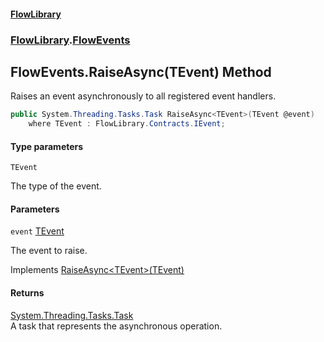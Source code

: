 #### [FlowLibrary](FlowLibrary.md 'FlowLibrary')
### [FlowLibrary](FlowLibrary.md 'FlowLibrary').[FlowEvents](FlowEvents.md 'FlowLibrary.FlowEvents')

## FlowEvents.RaiseAsync<TEvent>(TEvent) Method

Raises an event asynchronously to all registered event handlers.

```csharp
public System.Threading.Tasks.Task RaiseAsync<TEvent>(TEvent @event)
    where TEvent : FlowLibrary.Contracts.IEvent;
```
#### Type parameters

<a name='FlowLibrary.FlowEvents.RaiseAsync_TEvent_(TEvent).TEvent'></a>

`TEvent`

The type of the event.
#### Parameters

<a name='FlowLibrary.FlowEvents.RaiseAsync_TEvent_(TEvent).event'></a>

`event` [TEvent](FlowEvents.RaiseAsync.Eudpd8V1DuP67LyJLgruuQ.md#FlowLibrary.FlowEvents.RaiseAsync_TEvent_(TEvent).TEvent 'FlowLibrary.FlowEvents.RaiseAsync<TEvent>(TEvent).TEvent')

The event to raise.

Implements [RaiseAsync&lt;TEvent&gt;(TEvent)](IFlowEvents.RaiseAsync.hHbmey0jXzcYmR7nmZ7ARg.md 'FlowLibrary.Contracts.IFlowEvents.RaiseAsync<TEvent>(TEvent)')

#### Returns
[System.Threading.Tasks.Task](https://docs.microsoft.com/en-us/dotnet/api/System.Threading.Tasks.Task 'System.Threading.Tasks.Task')  
A task that represents the asynchronous operation.
